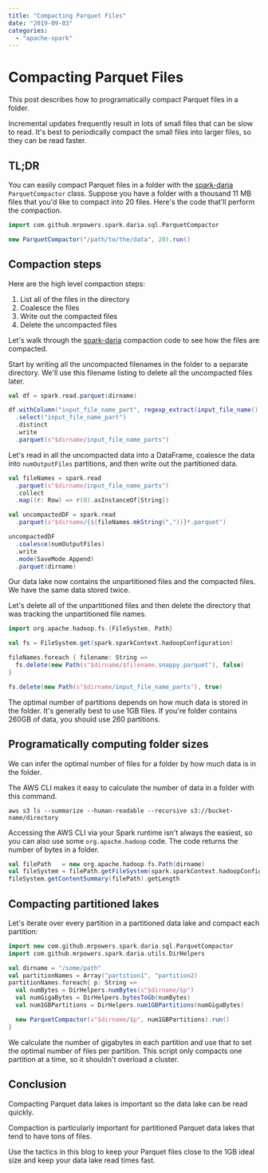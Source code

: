 ```yaml
---
title: "Compacting Parquet Files"
date: "2019-09-03"
categories: 
  - "apache-spark"
---
```


# Compacting Parquet Files

This post describes how to programatically compact Parquet files in a folder.

Incremental updates frequently result in lots of small files that can be slow to read. It's best to periodically compact the small files into larger files, so they can be read faster.

## TL;DR

You can easily compact Parquet files in a folder with the [spark-daria](https://github.com/MrPowers/spark-daria) `ParquetCompactor` class. Suppose you have a folder with a thousand 11 MB files that you'd like to compact into 20 files. Here's the code that'll perform the compaction.

```scala
import com.github.mrpowers.spark.daria.sql.ParquetCompactor

new ParquetCompactor("/path/to/the/data", 20).run()
```

## Compaction steps

Here are the high level compaction steps:

1. List all of the files in the directory
2. Coalesce the files
3. Write out the compacted files
4. Delete the uncompacted files

Let's walk through the [spark-daria](https://github.com/MrPowers/spark-daria) compaction code to see how the files are compacted.

Start by writing all the uncompacted filenames in the folder to a separate directory. We'll use this filename listing to delete all the uncompacted files later.

```scala
val df = spark.read.parquet(dirname)

df.withColumn("input_file_name_part", regexp_extract(input_file_name(), """part.+c\d{3}""", 0))
  .select("input_file_name_part")
  .distinct
  .write
  .parquet(s"$dirname/input_file_name_parts")
```

Let's read in all the uncompacted data into a DataFrame, coalesce the data into `numOutputFiles` partitions, and then write out the partitioned data.

```scala
val fileNames = spark.read
  .parquet(s"$dirname/input_file_name_parts")
  .collect
  .map((r: Row) => r(0).asInstanceOf[String])

val uncompactedDF = spark.read
  .parquet(s"$dirname/{${fileNames.mkString(",")}}*.parquet")

uncompactedDF
  .coalesce(numOutputFiles)
  .write
  .mode(SaveMode.Append)
  .parquet(dirname)
```

Our data lake now contains the unpartitioned files and the compacted files. We have the same data stored twice.

Let's delete all of the unpartitioned files and then delete the directory that was tracking the unpartitioned file names.

```scala
import org.apache.hadoop.fs.{FileSystem, Path}

val fs = FileSystem.get(spark.sparkContext.hadoopConfiguration)

fileNames.foreach { filename: String =>
  fs.delete(new Path(s"$dirname/$filename.snappy.parquet"), false)
}

fs.delete(new Path(s"$dirname/input_file_name_parts"), true)
```

The optimal number of partitions depends on how much data is stored in the folder. It's generally best to use 1GB files. If you're folder contains 260GB of data, you should use 260 partitions.

## Programatically computing folder sizes

We can infer the optimal number of files for a folder by how much data is in the folder.

The AWS CLI makes it easy to calculate the number of data in a folder with this command.

```
aws s3 ls --summarize --human-readable --recursive s3://bucket-name/directory
```

Accessing the AWS CLI via your Spark runtime isn't always the easiest, so you can also use some `org.apache.hadoop` code. The code returns the number of bytes in a folder.

```scala
val filePath   = new org.apache.hadoop.fs.Path(dirname)
val fileSystem = filePath.getFileSystem(spark.sparkContext.hadoopConfiguration)
fileSystem.getContentSummary(filePath).getLength
```

## Compacting partitioned lakes

Let's iterate over every partition in a partitioned data lake and compact each partition:

```scala
import new com.github.mrpowers.spark.daria.sql.ParquetCompactor
import com.github.mrpowers.spark.daria.utils.DirHelpers

val dirname = "/some/path"
val partitionNames = Array("partition1", "partition2)
partitionNames.foreach{ p: String =>
  val numBytes = DirHelpers.numBytes(s"$dirname/$p")
  val numGigaBytes = DirHelpers.bytesToGb(numBytes)
  val num1GBPartitions = DirHelpers.num1GBPartitions(numGigaBytes)

  new ParquetCompactor(s"$dirname/$p", num1GBPartitions).run()
}
```

We calculate the number of gigabytes in each partition and use that to set the optimal number of files per partition. This script only compacts one partition at a time, so it shouldn't overload a cluster.

## Conclusion

Compacting Parquet data lakes is important so the data lake can be read quickly.

Compaction is particularly important for partitioned Parquet data lakes that tend to have tons of files.

Use the tactics in this blog to keep your Parquet files close to the 1GB ideal size and keep your data lake read times fast.

